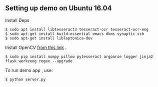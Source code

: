 Setting up demo on Ubuntu 16.04
-
Install Deps

    $ sudo apt install libtesseract3 tesseract-ocr tesseract-ocr-eng
    $ sudo apt-get install build-essential emacs dkms synaptic ssh
    $ sudo apt-get install libleptonica-dev

Install OpenCV [from this link](https://github.com/tech-alchemist/opencv_xenial/blob/master/Readme.md) .  

    $ sudo pip install numpy pillow pytesseract argparse logger jinja2 flask werkzeug regex --upgrade

To run demo app , use:

    $ python server.py 
